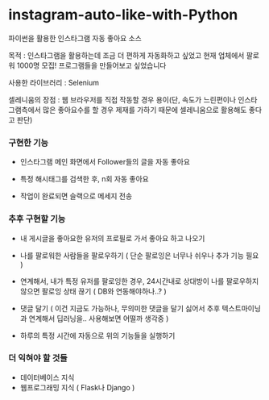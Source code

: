 # instagram-auto-like-with-Python

파이썬을 활용한 인스타그램 자동 좋아요 소스

목적 : 인스타그램을 활용하는데 조금 더 편하게 자동화하고 싶었고 현재 업체에서 팔로워 1000명 모집! 프로그램들을 만들어보고 싶었습니다

사용한 라이브러리 : Selenium

셀레니움의 장점 : 웹 브라우저를 직접 작동할 경우 용이(단, 속도가 느린편이나 인스타그램측에서 많은 좋아요수를 할 경우 제재를 가하기 때문에 셀레니움으로 활용해도 좋다고 판단)



### 구현한 기능

- 인스타그램 메인 화면에서 Follower들의 글을 자동 좋아요

- 특정 해시태그를 검색한 후, n회 자동 좋아요

- 작업이 완료되면 슬랙으로 메세지 전송


### 추후 구현할 기능

- 내 게시글을 좋아요한 유저의 프로필로 가서 좋아요 하고 나오기

- 나를 팔로워한 사람들을 팔로우하기 ( 단순 팔로잉은 너무나 쉬우나 추가 기능 필요 )
- 연계해서, 내가 특정 유저를 팔로잉한 경우, 24시간내로 상대방이 나를 팔로우하지 않으면 팔로잉 상태 끊기 ( DB와 연동해야하나..? )

- 댓글 달기 ( 이건 지금도 가능하나, 무의미한 댓글을 달기 싫어서 추후 텍스트마이닝과 연계해서 딥러닝을.. 사용해보면 어떨까 생각중 )

- 하루의 특정 시간에 자동으로 위의 기능들을 실행하기

### 더 익혀야 할 것들

- 데이터베이스 지식
- 웹프로그래밍 지식 ( Flask나 Django )


